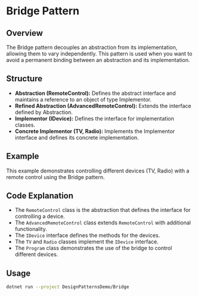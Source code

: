 
# Bridge Pattern

## Overview
The Bridge pattern decouples an abstraction from its implementation, allowing them to vary independently. This pattern is used when you want to avoid a permanent binding between an abstraction and its implementation.

## Structure
- **Abstraction (RemoteControl):** Defines the abstract interface and maintains a reference to an object of type Implementor.
- **Refined Abstraction (AdvancedRemoteControl):** Extends the interface defined by Abstraction.
- **Implementor (IDevice):** Defines the interface for implementation classes.
- **Concrete Implementor (TV, Radio):** Implements the Implementor interface and defines its concrete implementation.

## Example
This example demonstrates controlling different devices (TV, Radio) with a remote control using the Bridge pattern.

## Code Explanation
- The `RemoteControl` class is the abstraction that defines the interface for controlling a device.
- The `AdvancedRemoteControl` class extends `RemoteControl` with additional functionality.
- The `IDevice` interface defines the methods for the devices.
- The `TV` and `Radio` classes implement the `IDevice` interface.
- The `Program` class demonstrates the use of the bridge to control different devices.

## Usage
```bash
dotnet run --project DesignPatternsDemo/Bridge
